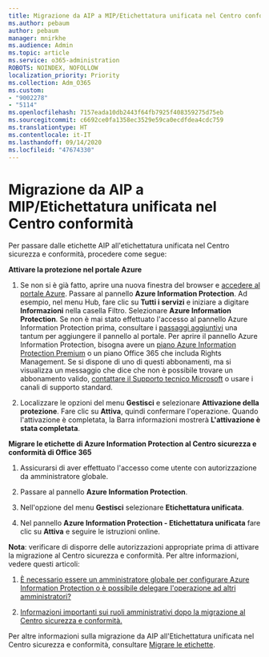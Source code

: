 ```yaml
---
title: Migrazione da AIP a MIP/Etichettatura unificata nel Centro conformità
ms.author: pebaum
author: pebaum
manager: mnirkhe
ms.audience: Admin
ms.topic: article
ms.service: o365-administration
ROBOTS: NOINDEX, NOFOLLOW
localization_priority: Priority
ms.collection: Adm_O365
ms.custom:
- "9002278"
- "5114"
ms.openlocfilehash: 7157eada10db2443f64fb7925f408359275d75eb
ms.sourcegitcommit: c6692ce0fa1358ec3529e59ca0ecdfdea4cdc759
ms.translationtype: HT
ms.contentlocale: it-IT
ms.lasthandoff: 09/14/2020
ms.locfileid: "47674330"
---
```

# <a name="migration-from-aip-to-mipunified-labeling-in-the-compliance-center"></a>Migrazione da AIP a MIP/Etichettatura unificata nel Centro conformità

Per passare dalle etichette AIP all'etichettatura unificata nel Centro sicurezza e conformità, procedere come segue:

**Attivare la protezione nel portale Azure**

1. Se non si è già fatto, aprire una nuova finestra del browser e [accedere al portale Azure](https://docs.microsoft.com/azure/information-protection/deploy-use/configure-policy#signing-in-to-the-azure-portal). Passare al pannello **Azure Information Protection**. Ad esempio, nel menu Hub, fare clic su **Tutti i servizi** e iniziare a digitare **Informazioni** nella casella Filtro. Selezionare **Azure Information Protection**. Se non è mai stato effettuato l'accesso al pannello Azure Information Protection prima, consultare i [passaggi aggiuntivi](https://docs.microsoft.com/azure/information-protection/deploy-use/configure-policy#to-access-the-azure-information-protection-blade-for-the-first-time) una tantum per aggiungere il pannello al portale. Per aprire il pannello Azure Information Protection, bisogna avere un [piano Azure Information Protection Premium](https://www.microsoft.com/cloud-platform/azure-information-protection-pricing) o un piano Office 365 che includa Rights Management. Se si dispone di uno di questi abbonamenti, ma si visualizza un messaggio che dice che non è possibile trovare un abbonamento valido, [contattare il Supporto tecnico Microsoft](https://docs.microsoft.com/azure/information-protection/get-started/information-support#to-contact-microsoft-support) o usare i canali di supporto standard.

2. Localizzare le opzioni del menu **Gestisci** e selezionare **Attivazione della protezione**. Fare clic su **Attiva**, quindi confermare l'operazione. Quando l'attivazione è completata, la Barra informazioni mostrerà **L'attivazione è stata completata**.

**Migrare le etichette di Azure Information Protection al Centro sicurezza e conformità di Office 365**

1. Assicurarsi di aver effettuato l'accesso come utente con autorizzazione da amministratore globale.

2. Passare al pannello **Azure Information Protection**.

3. Nell'opzione del menu **Gestisci** selezionare **Etichettatura unificata**.

4. Nel pannello **Azure Information Protection - Etichettatura unificata** fare clic su **Attiva** e seguire le istruzioni online.

**Nota**: verificare di disporre delle autorizzazioni appropriate prima di attivare la migrazione al Centro sicurezza e conformità. Per altre informazioni, vedere questi articoli:

1. [È necessario essere un amministratore globale per configurare Azure Information Protection o è possibile delegare l'operazione ad altri amministratori?](https://docs.microsoft.com/azure/information-protection/faqs#do-you-need-to-be-a-global-admin-to-configure-azure-information-protection-or-can-i-delegate-to-other-administrators)

2. [Informazioni importanti sui ruoli amministrativi dopo la migrazione al Centro sicurezza e conformità.](https://docs.microsoft.com/azure/information-protection/configure-policy-migrate-labels#important-information-about-administrative-roles)

Per altre informazioni sulla migrazione da AIP all'Etichettatura unificata nel Centro sicurezza e conformità, consultare [Migrare le etichette](https://docs.microsoft.com/azure/information-protection/configure-policy-migrate-labels).
